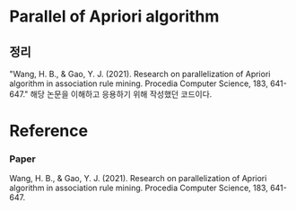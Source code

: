 # Parallel of Apriori algorithm
## 정리 
"Wang, H. B., & Gao, Y. J. (2021). Research on parallelization of Apriori algorithm in association rule mining. Procedia Computer Science, 183, 641-647." 해당 논문을 이해하고 응용하기 위해 작성했던 코드이다.


# Reference

### Paper
Wang, H. B., & Gao, Y. J. (2021). Research on parallelization of Apriori algorithm in association rule mining. Procedia Computer Science, 183, 641-647.